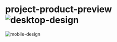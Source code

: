 # project-product-preview![desktop-design](https://github.com/Shuaib-Adebowale/project-product-preview/assets/129074002/9b3ee90c-79c8-46eb-bfe3-3d112dae5c85)
![mobile-design](https://github.com/Shuaib-Adebowale/project-product-preview/assets/129074002/6c31d92e-464b-4559-bd1b-d5d32bd498be)
